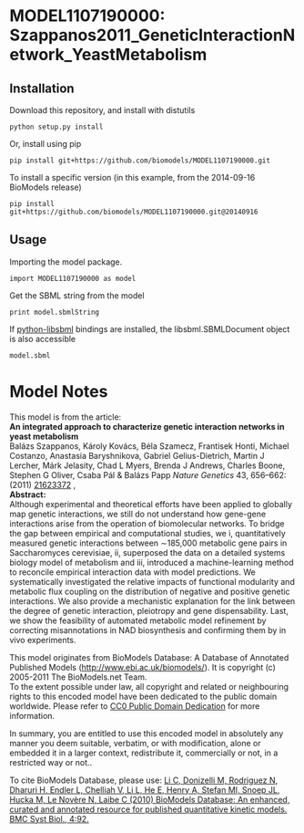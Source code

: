 # MODEL1107190000: Szappanos2011_GeneticInteractionNetwork_YeastMetabolism

## Installation

Download this repository, and install with distutils

`python setup.py install`

Or, install using pip

`pip install git+https://github.com/biomodels/MODEL1107190000.git`

To install a specific version (in this example, from the 2014-09-16 BioModels release)

`pip install git+https://github.com/biomodels/MODEL1107190000.git@20140916`

## Usage

Importing the model package.

`import MODEL1107190000 as model`

Get the SBML string from the model

`print model.sbmlString`

If [python-libsbml](https://pypi.python.org/pypi/python-libsbml) bindings are
installed, the libsbml.SBMLDocument object is also accessible

`model.sbml`


# Model Notes


This model is from the article:  
**An integrated approach to characterize genetic interaction networks in yeast metabolism**   
Balázs Szappanos, Károly Kovács, Béla Szamecz, Frantisek Honti, Michael
Costanzo, Anastasia Baryshnikova, Gabriel Gelius-Dietrich, Martin J Lercher,
Márk Jelasity, Chad L Myers, Brenda J Andrews, Charles Boone, Stephen G
Oliver, Csaba Pál & Balázs Papp _Nature Genetics_ 43, 656–662: (2011)
[21623372](http://www.ncbi.nlm.nih.gov/pubmed/21623372) ,  
**Abstract:**   
Although experimental and theoretical efforts have been applied to globally
map genetic interactions, we still do not understand how gene-gene
interactions arise from the operation of biomolecular networks. To bridge the
gap between empirical and computational studies, we i, quantitatively measured
genetic interactions between ∼185,000 metabolic gene pairs in Saccharomyces
cerevisiae, ii, superposed the data on a detailed systems biology model of
metabolism and iii, introduced a machine-learning method to reconcile
empirical interaction data with model predictions. We systematically
investigated the relative impacts of functional modularity and metabolic flux
coupling on the distribution of negative and positive genetic interactions. We
also provide a mechanistic explanation for the link between the degree of
genetic interaction, pleiotropy and gene dispensability. Last, we show the
feasibility of automated metabolic model refinement by correcting
misannotations in NAD biosynthesis and confirming them by in vivo experiments.

This model originates from BioModels Database: A Database of Annotated
Published Models (http://www.ebi.ac.uk/biomodels/). It is copyright (c)
2005-2011 The BioModels.net Team.  
To the extent possible under law, all copyright and related or neighbouring
rights to this encoded model have been dedicated to the public domain
worldwide. Please refer to [CC0 Public Domain
Dedication](http://creativecommons.org/publicdomain/zero/1.0/) for more
information.

In summary, you are entitled to use this encoded model in absolutely any
manner you deem suitable, verbatim, or with modification, alone or embedded it
in a larger context, redistribute it, commercially or not, in a restricted way
or not..  
  
To cite BioModels Database, please use: [Li C, Donizelli M, Rodriguez N,
Dharuri H, Endler L, Chelliah V, Li L, He E, Henry A, Stefan MI, Snoep JL,
Hucka M, Le Novère N, Laibe C (2010) BioModels Database: An enhanced, curated
and annotated resource for published quantitative kinetic models. BMC Syst
Biol., 4:92.](http://www.ncbi.nlm.nih.gov/pubmed/20587024)



